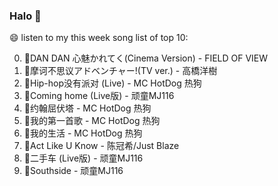 

### Halo 👋

😄 listen to my this week song list of top 10:

0. 🌈DAN DAN 心魅かれてく(Cinema Version) - FIELD OF VIEW
1. 🌈摩诃不思议アドベンチャー!(TV ver.) - 高橋洋樹
2. 🌈Hip-hop没有派对 (Live) - MC HotDog 热狗
3. 🌈Coming home (Live版) - 顽童MJ116
4. 🌈约翰屈伏塔 - MC HotDog 热狗
5. 🌈我的第一首歌 - MC HotDog 热狗
6. 🌈我的生活 - MC HotDog 热狗
7. 🌈Act Like U Know - 陈冠希/Just Blaze
8. 🌈二手车 (Live版) - 顽童MJ116
9. 🌈Southside - 顽童MJ116

